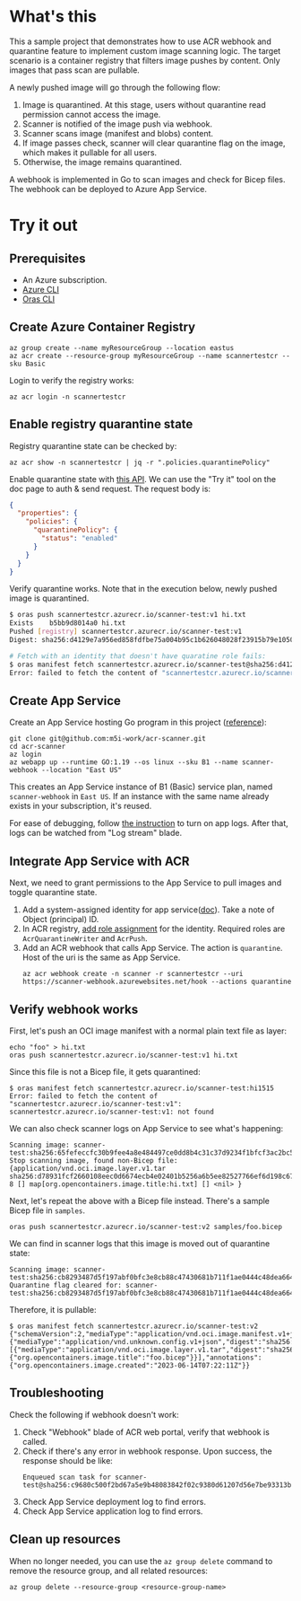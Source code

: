 # What's this

This a sample project that demonstrates how to use ACR webhook and quarantine feature to implement custom image scanning logic. The target scenario is a container registry that filters image pushes by content. Only images that pass scan are pullable.

A newly pushed image will go through the following flow:
1. Image is quarantined. At this stage, users without quarantine read permission cannot access the image.
1. Scanner is notified of the image push via webhook.
1. Scanner scans image (manifest and blobs) content. 
1. If image passes check, scanner will clear quarantine flag on the image, which makes it pullable for all users.
1. Otherwise, the image remains quarantined.

A webhook is implemented in Go to scan images and check for Bicep files. The webhook can be deployed to Azure App Service.


# Try it out

## Prerequisites

- An Azure subscription.
- [Azure CLI](https://learn.microsoft.com/en-us/cli/azure/)
- [Oras CLI](https://oras.land/docs/cli/installation)

## Create Azure Container Registry

    az group create --name myResourceGroup --location eastus
    az acr create --resource-group myResourceGroup --name scannertestcr --sku Basic

Login to verify the registry works:

    az acr login -n scannertestcr

## Enable registry quarantine state

Registry quarantine state can be checked by:

    az acr show -n scannertestcr | jq -r ".policies.quarantinePolicy"

Enable quarantine state with [this API](https://docs.microsoft.com/en-us/rest/api/containerregistry/registries/update#policies). We can use the "Try it" tool on the doc page to auth & send request. The request body is:

```json
{
  "properties": {
    "policies": {
      "quarantinePolicy": {
        "status": "enabled"
      }
    }
  }
}
```

Verify quarantine works. Note that in the execution below, newly pushed image is quarantined.

```sh
$ oras push scannertestcr.azurecr.io/scanner-test:v1 hi.txt
Exists    b5bb9d8014a0 hi.txt
Pushed [registry] scannertestcr.azurecr.io/scanner-test:v1
Digest: sha256:d4129e7a956ed858fdfbe75a004b95c1b626048028f23915b79e10508c1359d7

# Fetch with an identity that doesn't have quaratine role fails:
$ oras manifest fetch scannertestcr.azurecr.io/scanner-test@sha256:d4129e7a956ed858fdfbe75a004b95c1b626048028f23915b79e10508c1359d7
Error: failed to fetch the content of "scannertestcr.azurecr.io/scanner-test@sha256:d4129e7a956ed858fdfbe75a004b95c1b626048028f23915b79e10508c1359d7": GET "https://scannertestcr.azurecr.io/v1/scanner-test/manifests/sha256:d4129e7a956ed858fdfbe75a004b95c1b626048028f23915b79e10508c1359d7": response status code 403: image quarantined: The image is quarantined.: map[]
```

## Create App Service

Create an App Service hosting Go program in this project ([reference](https://learn.microsoft.com/en-us/azure/app-service/quickstart-golang)):

    git clone git@github.com:m5i-work/acr-scanner.git
    cd acr-scanner
    az login
    az webapp up --runtime GO:1.19 --os linux --sku B1 --name scanner-webhook --location "East US"

This creates an App Service instance of B1 (Basic) service plan, named `scanner-webhook` in `East US`. If an instance with the same name already exists in your subscription, it's reused.

For ease of debugging, follow [the instruction](https://aka.ms/linux-diagnostics) to turn on app logs. After that, logs can be watched from "Log stream" blade.

## Integrate App Service with ACR

Next, we need to grant permissions to the App Service to pull images and toggle quarantine state.

1. Add a system-assigned identity for app service([doc](https://learn.microsoft.com/en-us/azure/app-service/overview-managed-identity?tabs=portal%2Chttp#add-a-system-assigned-identity)). Take a note of Object (principal) ID.
1. In ACR registry, [add role assignment](https://learn.microsoft.com/en-us/azure/container-registry/container-registry-roles?tabs=azure-cli#assign-roles) for the identity. Required roles are `AcrQuarantineWriter` and `AcrPush`.
1. Add an ACR webhook that calls App Service. The action is `quarantine`. Host of the uri is the same as App Service.
   ```
   az acr webhook create -n scanner -r scannertestcr --uri https://scanner-webhook.azurewebsites.net/hook --actions quarantine
   ```

## Verify webhook works

First, let's push an OCI image manifest with a normal plain text file as layer:

    echo "foo" > hi.txt
    oras push scannertestcr.azurecr.io/scanner-test:v1 hi.txt

Since this file is not a Bicep file, it gets quarantined:

    $ oras manifest fetch scannertestcr.azurecr.io/scanner-test:hi1515
    Error: failed to fetch the content of "scannertestcr.azurecr.io/scanner-test:v1": scannertestcr.azurecr.io/scanner-test:v1: not found

We can also check scanner logs on App Service to see what's happening:

    Scanning image: scanner-test:sha256:65fefeccfc30b9fee4a8e484497ce0dd8b4c31c37d9234f1bfcf3ac2bc59066a
    Stop scanning image, found non-Bicep file: {application/vnd.oci.image.layer.v1.tar sha256:d78931fcf2660108eec0d6674ecb4e02401b5256a6b5ee82527766ef6d198c67 8 [] map[org.opencontainers.image.title:hi.txt] [] <nil> }

Next, let's repeat the above with a Bicep file instead. There's a sample Bicep file in `samples`.

    oras push scannertestcr.azurecr.io/scanner-test:v2 samples/foo.bicep

We can find in scanner logs that this image is moved out of quarantine state:

    Scanning image: scanner-test:sha256:cb8293487d5f197abf0bfc3e8cb88c47430681b711f1ae0444c48dea66470a8f
    Quarantine flag cleared for: scanner-test:sha256:cb8293487d5f197abf0bfc3e8cb88c47430681b711f1ae0444c48dea66470a8f

Therefore, it is pullable:

    $ oras manifest fetch scannertestcr.azurecr.io/scanner-test:v2
    {"schemaVersion":2,"mediaType":"application/vnd.oci.image.manifest.v1+json","config":{"mediaType":"application/vnd.unknown.config.v1+json","digest":"sha256:44136fa355b3678a1146ad16f7e8649e94fb4fc21fe77e8310c060f61caaff8a","size":2},"layers":[{"mediaType":"application/vnd.oci.image.layer.v1.tar","digest":"sha256:bff6730639c5cce9a8d5550a709f444d90d746feedce59aec7b5d1072ff8ab2b","size":697,"annotations":{"org.opencontainers.image.title":"foo.bicep"}}],"annotations":{"org.opencontainers.image.created":"2023-06-14T07:22:11Z"}}


## Troubleshooting

Check the following if webhook doesn't work:
1. Check "Webhook" blade of ACR web portal, verify that webhook is called.
1. Check if there's any error in webhook response. Upon success, the response should be like:
   ```
   Enqueued scan task for scanner-test@sha256:c9680c500f2bd67a5e9b48083842f02c9380d61207d56e7be93313b889d41589
   ```
1. Check App Service deployment log to find errors.
1. Check App Service application log to find errors.


## Clean up resources

When no longer needed, you can use the `az group delete` command to remove the resource group, and all related resources:

    az group delete --resource-group <resource-group-name>
